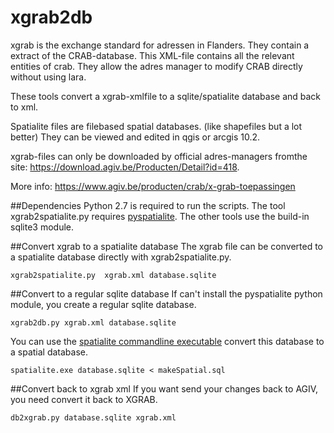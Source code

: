 xgrab2db
========

xgrab is the exchange standard for adressen in Flanders. They contain a extract of the CRAB-database.
This XML-file contains all the relevant entities of crab. 
They allow the adres manager to modify CRAB directly without using lara.

These tools convert a xgrab-xmlfile to a sqlite/spatialite database and back to xml.

Spatialite files are filebased spatial databases. (like shapefiles but a lot better)
They can be viewed and edited in qgis or arcgis 10.2. 

xgrab-files can only be downloaded by official adres-managers fromthe site: <a href="https://download.agiv.be/Producten/Detail?id=418&title=xGRAB" target="_blank">https://download.agiv.be/Producten/Detail?id=418</a>.

More info: <a href="https://www.agiv.be/producten/crab/x-grab-toepassingen" target="_blank">https://www.agiv.be/producten/crab/x-grab-toepassingen</a>

##Dependencies
Python 2.7 is required to run the scripts.
The tool xgrab2spatialite.py requires <a href="https://github.com/lokkju/pyspatialite" target="_blank">pyspatialite</a>. The other tools use the build-in sqlite3 module.

##Convert xgrab to a spatialite database
The xgrab file can be converted to a spatialite database directly with xgrab2spatialite.py.

    xgrab2spatialite.py  xgrab.xml database.sqlite

##Convert to a regular sqlite database 
If can't install the pyspatialite python module, you create a regular sqlite database. 

    xgrab2db.py xgrab.xml database.sqlite
    
You can use the <a href="https://www.gaia-gis.it/fossil/spatialite-tools/index" target="_blank">spatialite commandline executable</a> convert this database to a spatial database.
     
    spatialite.exe database.sqlite < makeSpatial.sql
 
##Convert back to xgrab xml
If you want send your changes back to AGIV, you need convert it back to XGRAB.

    db2xgrab.py database.sqlite xgrab.xml



